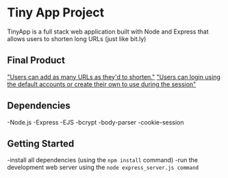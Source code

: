 # Tiny App Project

TinyApp is a full stack web application built with Node and Express that allows users to shorten long URLs (just like bit.ly)

## Final Product

["Users can add as many URLs as they'd to shorten."](https://github.com/brandonday7/tinyApp/blob/master/docs/:urlPage.png?raw=true)
["Users can login using the default accounts or create their own to use during the session"](https://github.com/brandonday7/tinyApp/blob/master/docs/:loginPage.png?raw=true)


## Dependencies

-Node.js
-Express
-EJS
-bcrypt
-body-parser
-cookie-session

## Getting Started

-install all dependencies (using the `npm install` command)
-run the development web server using the `node express_server.js command`